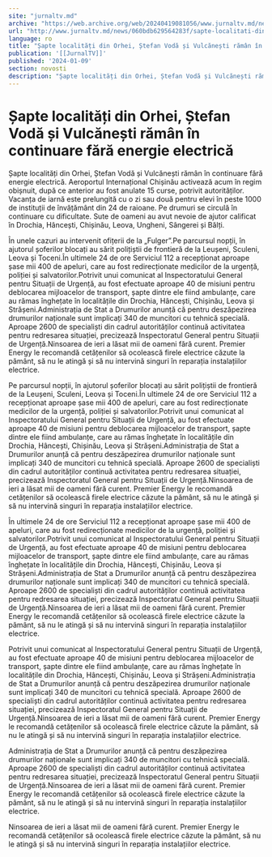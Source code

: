 ```yaml
---
site: "jurnaltv.md"
archive: "https://web.archive.org/web/20240419081056/www.jurnaltv.md/news/060bdb629564283f/sapte-localitati-din-orhei-stefan-voda-si-vulcanesti-raman-in-continuare-fara-energie-electrica.html?utm_source=RSS&utm_medium=RSS&utm_campaign=RSS"
url: "http://www.jurnaltv.md/news/060bdb629564283f/sapte-localitati-din-orhei-stefan-voda-si-vulcanesti-raman-in-continuare-fara-energie-electrica.html"
language: ro
title: "Șapte localități din Orhei, Ștefan Vodă și Vulcănești rămân în continuare fără energie electrică"
publication: '[[JurnalTV]]'
published: '2024-01-09'
section: novosti
description: "Șapte localități din Orhei, Ștefan Vodă și Vulcănești rămân în continuare fără energie electrică. Aeroportul Internațional Chișinău activează acum în regim obișnuit, după ce anterior au fost anulate 15 curse, potrivit autorităților. Vacanța de iarnă este prelungită cu o zi sau două pentru elevi în peste 1000 de instituții de învățământ din 24 de raioane. Pe drumuri se circulă în continuare cu dificultate. Sute de oameni au avut nevoie de ajutor calificat în Drochia, Hâncești, Chișinău, Leova, Ungheni, Sângerei și Bălți."
---
```


# Șapte localități din Orhei, Ștefan Vodă și Vulcănești rămân în continuare fără energie electrică

Șapte localități din Orhei, Ștefan Vodă și Vulcănești rămân în continuare fără energie electrică. Aeroportul Internațional Chișinău activează acum în regim obișnuit, după ce anterior au fost anulate 15 curse, potrivit autorităților. Vacanța de iarnă este prelungită cu o zi sau două pentru elevi în peste 1000 de instituții de învățământ din 24 de raioane. Pe drumuri se circulă în continuare cu dificultate. Sute de oameni au avut nevoie de ajutor calificat în Drochia, Hâncești, Chișinău, Leova, Ungheni, Sângerei și Bălți.

În unele cazuri au intervenit ofițerii de la „Fulger”.Pe parcursul nopții, în ajutorul șoferilor blocați au sărit polițiștii de frontieră de la Leușeni, Sculeni, Leova și Toceni.În ultimele 24 de ore Serviciul 112 a recepționat aproape șase mii 400 de apeluri, care au fost redirecționate medicilor de la urgență, poliției și salvatorilor.Potrivit unui comunicat al Inspectoratului General pentru Situații de Urgență, au fost efectuate aproape 40 de misiuni pentru deblocarea mijloacelor de transport, șapte dintre ele fiind ambulanțe, care au rămas înghețate în localitățile din Drochia, Hâncești, Chișinău, Leova și Strășeni.Administrația de Stat a Drumurilor anunță că pentru deszăpezirea drumurilor naționale sunt implicați 340 de muncitori cu tehnică specială. Aproape 2600 de specialiști din cadrul autorităților continuă activitatea pentru redresarea situației, precizează Inspectoratul General pentru Situații de Urgență.Ninsoarea de ieri a lăsat mii de oameni fără curent. Premier Energy le recomandă cetățenilor să ocolească firele electrice căzute la pământ, să nu le atingă și să nu intervină singuri în reparația instalațiilor electrice.

Pe parcursul nopții, în ajutorul șoferilor blocați au sărit polițiștii de frontieră de la Leușeni, Sculeni, Leova și Toceni.În ultimele 24 de ore Serviciul 112 a recepționat aproape șase mii 400 de apeluri, care au fost redirecționate medicilor de la urgență, poliției și salvatorilor.Potrivit unui comunicat al Inspectoratului General pentru Situații de Urgență, au fost efectuate aproape 40 de misiuni pentru deblocarea mijloacelor de transport, șapte dintre ele fiind ambulanțe, care au rămas înghețate în localitățile din Drochia, Hâncești, Chișinău, Leova și Strășeni.Administrația de Stat a Drumurilor anunță că pentru deszăpezirea drumurilor naționale sunt implicați 340 de muncitori cu tehnică specială. Aproape 2600 de specialiști din cadrul autorităților continuă activitatea pentru redresarea situației, precizează Inspectoratul General pentru Situații de Urgență.Ninsoarea de ieri a lăsat mii de oameni fără curent. Premier Energy le recomandă cetățenilor să ocolească firele electrice căzute la pământ, să nu le atingă și să nu intervină singuri în reparația instalațiilor electrice.

În ultimele 24 de ore Serviciul 112 a recepționat aproape șase mii 400 de apeluri, care au fost redirecționate medicilor de la urgență, poliției și salvatorilor.Potrivit unui comunicat al Inspectoratului General pentru Situații de Urgență, au fost efectuate aproape 40 de misiuni pentru deblocarea mijloacelor de transport, șapte dintre ele fiind ambulanțe, care au rămas înghețate în localitățile din Drochia, Hâncești, Chișinău, Leova și Strășeni.Administrația de Stat a Drumurilor anunță că pentru deszăpezirea drumurilor naționale sunt implicați 340 de muncitori cu tehnică specială. Aproape 2600 de specialiști din cadrul autorităților continuă activitatea pentru redresarea situației, precizează Inspectoratul General pentru Situații de Urgență.Ninsoarea de ieri a lăsat mii de oameni fără curent. Premier Energy le recomandă cetățenilor să ocolească firele electrice căzute la pământ, să nu le atingă și să nu intervină singuri în reparația instalațiilor electrice.

Potrivit unui comunicat al Inspectoratului General pentru Situații de Urgență, au fost efectuate aproape 40 de misiuni pentru deblocarea mijloacelor de transport, șapte dintre ele fiind ambulanțe, care au rămas înghețate în localitățile din Drochia, Hâncești, Chișinău, Leova și Strășeni.Administrația de Stat a Drumurilor anunță că pentru deszăpezirea drumurilor naționale sunt implicați 340 de muncitori cu tehnică specială. Aproape 2600 de specialiști din cadrul autorităților continuă activitatea pentru redresarea situației, precizează Inspectoratul General pentru Situații de Urgență.Ninsoarea de ieri a lăsat mii de oameni fără curent. Premier Energy le recomandă cetățenilor să ocolească firele electrice căzute la pământ, să nu le atingă și să nu intervină singuri în reparația instalațiilor electrice.

Administrația de Stat a Drumurilor anunță că pentru deszăpezirea drumurilor naționale sunt implicați 340 de muncitori cu tehnică specială. Aproape 2600 de specialiști din cadrul autorităților continuă activitatea pentru redresarea situației, precizează Inspectoratul General pentru Situații de Urgență.Ninsoarea de ieri a lăsat mii de oameni fără curent. Premier Energy le recomandă cetățenilor să ocolească firele electrice căzute la pământ, să nu le atingă și să nu intervină singuri în reparația instalațiilor electrice.

Ninsoarea de ieri a lăsat mii de oameni fără curent. Premier Energy le recomandă cetățenilor să ocolească firele electrice căzute la pământ, să nu le atingă și să nu intervină singuri în reparația instalațiilor electrice.